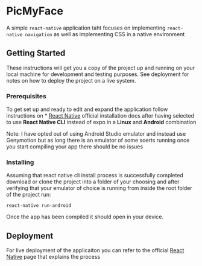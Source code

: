 
# PicMyFace

A simple ```react-native``` application taht focuses on implementing ```react-native navigation``` as well as implementing CSS in a native environment

## Getting Started

These instructions will get you a copy of the project up and running on your local machine for development and testing purposes. See deployment for notes on how to deploy the project on a live system.

### Prerequisites

To get set up and ready to edit and expand the application follow instructions on * [React Native]([https://facebook.github.io/react-native/docs/getting-started.html](https://facebook.github.io/react-native/docs/getting-started.html)) official installation docs after having selected to use **React Native CLI** instead of expo in a **Linux** and **Android** combination

Note: I have opted out of using Android Studio emulator and instead use Genymotion but as long there is an emulator of some soerts running once you start compiling your app there should be no issues

### Installing

Assuming that react native cli install process is successfully completed download or clone the project into a folder of your choosing and after verifying that your emulator of choice is running from inside the root folder of the project run: 

```
react-native run-android
```

Once the app has been compiled it should open in your device.


## Deployment

For live deployment of the applicaiton you can refer to the official [React Native](https://facebook.github.io/react-native/docs/signed-apk-android) page that explains the process